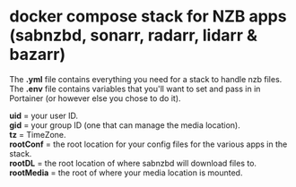 # docker compose stack for NZB apps (sabnzbd, sonarr, radarr, lidarr & bazarr)

The **.yml** file contains everything you need for a stack to handle nzb files.<br />
The **.env** file contains variables that you'll want to set and pass in in Portainer (or however else you chose to do it).<br />

**uid** = your user ID.<br />
**gid** = your group ID (one that can manage the media location).<br />
**tz** = TimeZone.<br />
**rootConf** = the root location for your config files for the various apps in the stack.<br />
**rootDL** = the root location of where sabnzbd will download files to.<br />
**rootMedia** = the root of where your media location is mounted.
